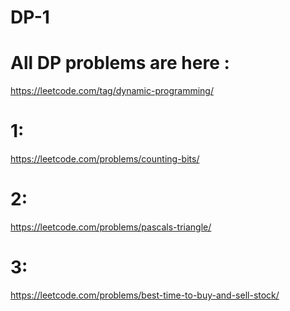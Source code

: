 # DP-1

# All DP problems are here : 
https://leetcode.com/tag/dynamic-programming/

# 1: 
https://leetcode.com/problems/counting-bits/

# 2: 
https://leetcode.com/problems/pascals-triangle/

# 3:
https://leetcode.com/problems/best-time-to-buy-and-sell-stock/